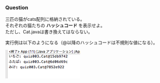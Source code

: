 
### Question

三匹の猫がcats配列に格納されている。<br>
それぞれの猫たちの **ハッシュコード** を表示せよ。<br>
ただし、Cat.javaは書き換えてはならない。

実行例は以下のようになる（@以降のハッシュコードは不規則な値になる）。

![img](img.png)
